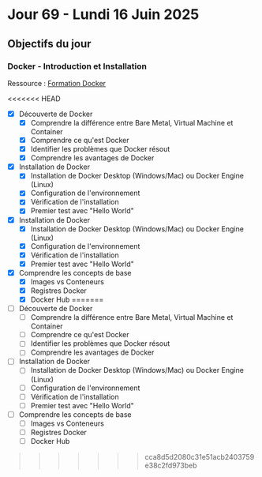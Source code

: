 # Jour 69 - Lundi 16 Juin 2025

## Objectifs du jour

### Docker - Introduction et Installation

Ressource : [Formation Docker](https://github.com/HachemiH/formation-docker)

<<<<<<< HEAD

- [x] Découverte de Docker
  - [x] Comprendre la différence entre Bare Metal, Virtual Machine et Container
  - [x] Comprendre ce qu'est Docker
  - [x] Identifier les problèmes que Docker résout
  - [x] Comprendre les avantages de Docker

- [x] Installation de Docker
  - [x] Installation de Docker Desktop (Windows/Mac) ou Docker Engine (Linux)
  - [x] Configuration de l'environnement
  - [x] Vérification de l'installation
  - [x] Premier test avec "Hello World"
- [x] Installation de Docker
  - [x] Installation de Docker Desktop (Windows/Mac) ou Docker Engine (Linux)
  - [x] Configuration de l'environnement
  - [x] Vérification de l'installation
  - [x] Premier test avec "Hello World"

- [x] Comprendre les concepts de base
  - [x] Images vs Conteneurs
  - [x] Registres Docker
  - [x] Docker Hub 
=======
- [ ] Découverte de Docker
  - [ ] Comprendre la différence entre Bare Metal, Virtual Machine et Container
  - [ ] Comprendre ce qu'est Docker
  - [ ] Identifier les problèmes que Docker résout
  - [ ] Comprendre les avantages de Docker

- [ ] Installation de Docker
  - [ ] Installation de Docker Desktop (Windows/Mac) ou Docker Engine (Linux)
  - [ ] Configuration de l'environnement
  - [ ] Vérification de l'installation
  - [ ] Premier test avec "Hello World"

- [ ] Comprendre les concepts de base
  - [ ] Images vs Conteneurs
  - [ ] Registres Docker
  - [ ] Docker Hub 
>>>>>>> cca8d5d2080c31e51acb2403759e38c2fd973beb
